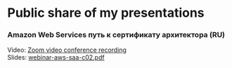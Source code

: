 # Public share of my presentations

### Amazon Web Services путь к сертификату архитектора (RU)
Video: [Zoom video conference recording](https://youtu.be/3vVUyJRk_TM)\
Slides: [webinar-aws-saa-c02.pdf](./webinar-aws-saa-c02.pdf)
